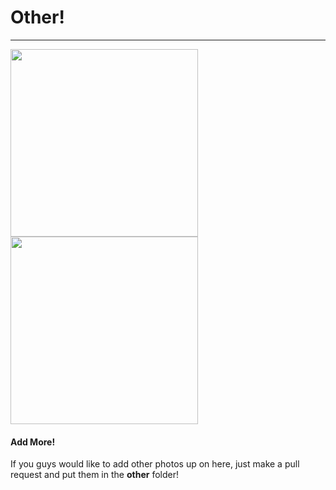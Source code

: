 # Other!
***

<img src="/Barcamp2016.jpg" height="300">
<img src="/DUMP TRUCK III.jpg" height="300">

#### Add More!
If you guys would like to add other photos up on here, just make a pull request and put them in the **other** folder!

